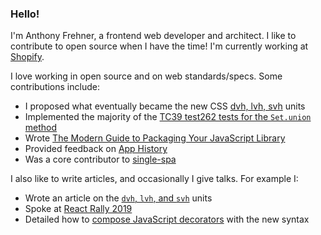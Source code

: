 ### Hello!

I'm Anthony Frehner, a frontend web developer and architect. I like to contribute to open source when I have the time! I'm currently working at [Shopify](https://www.shopify.com/).

I love working in open source and on web standards/specs. Some contributions include:
- I proposed what eventually became the new CSS [dvh, lvh, svh](https://github.com/w3c/csswg-drafts/issues/4329) units
- Implemented the majority of the [TC39 test262 tests for the `Set.union` method](https://github.com/tc39/test262/pull/3816)
- Wrote [The Modern Guide to Packaging Your JavaScript Library](https://github.com/frehner/modern-guide-to-packaging-js-library)
- Provided feedback on [App History](https://github.com/WICG/app-history)
- Was a core contributor to [single-spa](https://single-spa.js.org)

I also like to write articles, and occasionally I give talks. For example I:
- Wrote an article on the [`dvh`, `lvh`, and `svh`](https://dev.to/frehner/css-vh-dvh-lvh-svh-and-vw-units-27k4) units
- Spoke at [React Rally 2019](https://youtu.be/RgqSlRbbvwA)
- Detailed how to [compose JavaScript decorators](https://dev.to/frehner/composing-javascript-decorators-2o38) with the new syntax
